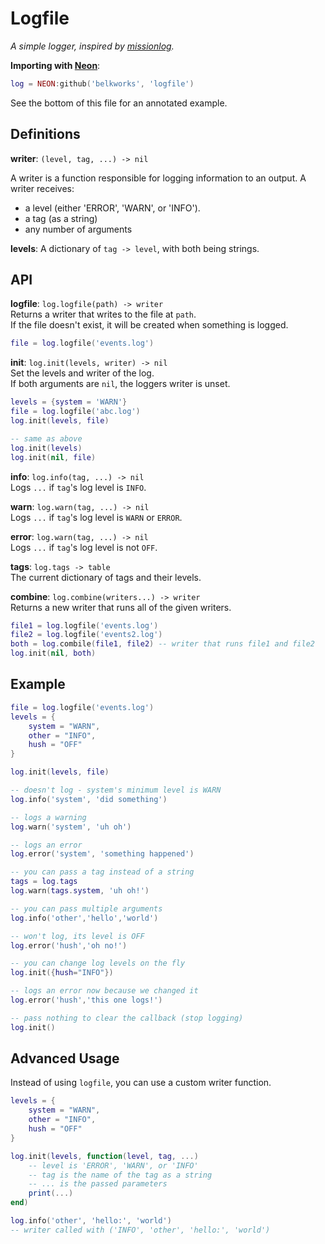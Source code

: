 
# Logfile
*A simple logger, inspired by [missionlog](https://www.npmjs.com/package/missionlog).*

**Importing with [Neon](https://github.com/Belkworks/NEON)**:
```lua
log = NEON:github('belkworks', 'logfile')
```

See the bottom of this file for an annotated example.

## Definitions

**writer**: `(level, tag, ...) -> nil`  

A writer is a function responsible for logging information to an output.
A writer receives:
- a level (either 'ERROR', 'WARN', or 'INFO').  
- a tag (as a string)
- any number of arguments

**levels**: A dictionary of `tag -> level`, with both being strings.

## API

**logfile**: `log.logfile(path) -> writer`  
Returns a writer that writes to the file at `path`.  
If the file doesn't exist, it will be created when something is logged.
```lua
file = log.logfile('events.log')
```

**init**: `log.init(levels, writer) -> nil`  
Set the levels and writer of the log.  
If both arguments are `nil`, the loggers writer is unset.
```lua
levels = {system = 'WARN'}
file = log.logfile('abc.log')
log.init(levels, file)

-- same as above
log.init(levels)
log.init(nil, file)
```

**info**: `log.info(tag, ...) -> nil`  
Logs `...` if `tag`'s log level is `INFO`.

**warn**: `log.warn(tag, ...) -> nil`  
Logs `...` if `tag`'s log level is `WARN` or `ERROR`.

**error**: `log.warn(tag, ...) -> nil`  
Logs `...` if `tag`'s log level is not `OFF`.

**tags**: `log.tags -> table`  
The current dictionary of tags and their levels.

**combine**: `log.combine(writers...) -> writer`  
Returns a new writer that runs all of the given writers.
```lua
file1 = log.logfile('events.log')
file2 = log.logfile('events2.log')
both = log.combile(file1, file2) -- writer that runs file1 and file2
log.init(nil, both)
```

## Example

```lua
file = log.logfile('events.log')
levels = {
    system = "WARN",
    other = "INFO",
    hush = "OFF"
}

log.init(levels, file)

-- doesn't log - system's minimum level is WARN
log.info('system', 'did something')

-- logs a warning
log.warn('system', 'uh oh')

-- logs an error
log.error('system', 'something happened')

-- you can pass a tag instead of a string
tags = log.tags
log.warn(tags.system, 'uh oh!')

-- you can pass multiple arguments
log.info('other','hello','world')

-- won't log, its level is OFF
log.error('hush','oh no!')

-- you can change log levels on the fly
log.init({hush="INFO"})

-- logs an error now because we changed it
log.error('hush','this one logs!')

-- pass nothing to clear the callback (stop logging)
log.init()
```

## Advanced Usage
Instead of using `logfile`, you can use a custom writer function.
```lua
levels = {
    system = "WARN",
    other = "INFO",
    hush = "OFF"
}

log.init(levels, function(level, tag, ...)
    -- level is 'ERROR', 'WARN', or 'INFO'
    -- tag is the name of the tag as a string
    -- ... is the passed parameters
    print(...)
end)

log.info('other', 'hello:', 'world')
-- writer called with ('INFO', 'other', 'hello:', 'world')
```
